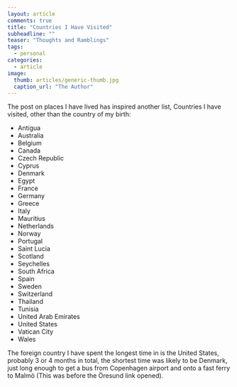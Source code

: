 ```yaml
---
layout: article
comments: true
title: "Countries I Have Visited"
subheadline: ""
teaser: "Thoughts and Ramblings"
tags:
  - personal
categories:
  - article
image:
  thumb: articles/generic-thumb.jpg
  caption_url: "The Author"
---
```


The post on places I have lived has inspired another list, Countries I have visited, other than the country of my birth:

*   Antigua
*   Australia
*   Belgium
*   Canada
*   Czech Republic
*   Cyprus
*   Denmark
*   Egypt
*   France
*   Germany
*   Greece
*   Italy
*   Mauritius
*   Netherlands
*   Norway
*   Portugal
*   Saint Lucia
*   Scotland
*   Seychelles
*   South Africa
*   Spain
*   Sweden
*   Switzerland
*   Thailand
*   Tunisia
*   United Arab Emirates
*   United States
*   Vatican City
*   Wales

The foreign country I have spent the longest time in is the United States, probably 3 or 4 months in total, the shortest time was likely to be Denmark, just long enough to get a bus from Copenhagen airport and onto a fast ferry to Malmö (This was before the Öresund link opened).